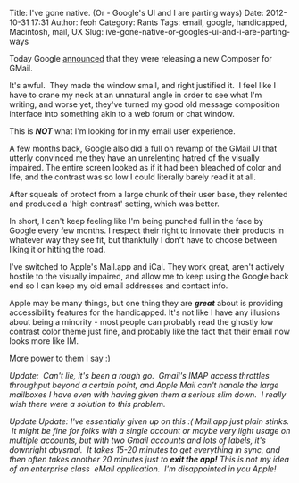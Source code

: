 Title: I've gone native. (Or - Google's UI and I are parting ways)
Date: 2012-10-31 17:31
Author: feoh
Category: Rants
Tags: email, google, handicapped, Macintosh, mail, UX
Slug: ive-gone-native-or-googles-ui-and-i-are-parting-ways

Today Google
[announced](http://gmailblog.blogspot.com/2012/10/introducing-new-compose-in-gmail.html) that
they were releasing a new Composer for GMail.

It's awful.  They made the window small, and right justified it.  I feel
like I have to crane my neck at an unnatural angle in order to see what
I'm writing, and worse yet, they've turned my good old message
composition interface into something akin to a web forum or chat window.

This is ***NOT*** what I'm looking for in my email user experience.

A few months back, Google also did a full on revamp of the GMail UI that
utterly convinced me they have an unrelenting hatred of the visually
impaired. The entire screen looked as if it had been bleached of color
and life, and the contrast was so low I could literally barely read it
at all.

After squeals of protect from a large chunk of their user base, they
relented and produced a 'high contrast' setting, which was better.

In short, I can't keep feeling like I'm being punched full in the face
by Google every few months. I respect their right to innovate their
products in whatever way they see fit, but thankfully I don't have to
choose between liking it or hitting the road.

I've switched to Apple's Mail.app and iCal. They work great, aren't
actively hostile to the visually impaired, and allow me to keep using
the Google back end so I can keep my old email addresses and contact
info.

Apple may be many things, but one thing they are ***great*** about is
providing accessibility features for the handicapped. It's not like I
have any illusions about being a minority - most people can probably
read the ghostly low contrast color theme just fine, and probably like
the fact that their email now looks more like IM.

More power to them I say :)

*Update:  Can't lie, it's been a rough go.  Gmail's IMAP access
throttles throughput beyond a certain point, and Apple Mail can't handle
the large mailboxes I have even with having given them a serious slim
down.  I really wish there were a solution to this problem.*

*Update Update: I've essentially given up on this :( Mail.app just plain
stinks.  It might be fine for folks with a single account or maybe very
light usage on multiple accounts, but with two Gmail accounts and lots
of labels, it's downright abysmal.  It takes 15-20 minutes to get
everything in sync, and then often takes another 20 minutes just to
**exit the app!** This is not my idea of an enterprise class  eMail
application.  I'm disappointed in you Apple!*

 

